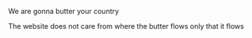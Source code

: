 We are gonna butter your country

The website does not care from
where the butter flows
only that it flows
